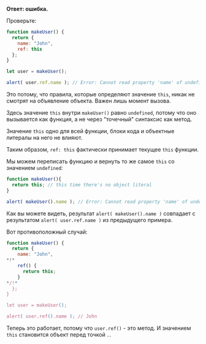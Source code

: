 **Ответ: ошибка.**

Проверьте:
```js run
function makeUser() {
  return {
    name: "John",
    ref: this
  };
}

let user = makeUser();

alert( user.ref.name ); // Error: Cannot read property 'name' of undefined
```

Это потому, что правила, которые определяют значение `this`, никак не смотрят на объявление объекта. Важен лишь момент вызова.

Здесь значение `this` внутри `makeUser()` равно `undefined`, потому что оно вызывается как функция, а не через "точечный" синтаксис как метод.

Значение `this` одно для всей функции, блоки кода и объектные литералы на него не влияют.

Таким образом, `ref: this` фактически принимает текущее `this` функции.

Мы можем переписать функцию и вернуть то же самое `this` со значением `undefined`:

```js run
function makeUser(){
  return this; // this time there's no object literal
}

alert( makeUser().name ); // Error: Cannot read property 'name' of undefined
```
Как вы можете видеть, результат `alert( makeUser().name )` совпадает с результатом `alert( user.ref.name )` из предыдущего примера.

Вот противоположный случай:

```js run
function makeUser() {
  return {
    name: "John",
*!*
    ref() {
      return this;
    }
*/!*
  };
}

let user = makeUser();

alert( user.ref().name ); // John
```

Теперь это работает, потому что `user.ref()` - это метод. И значением `this` становится объект перед точкой `.`.
